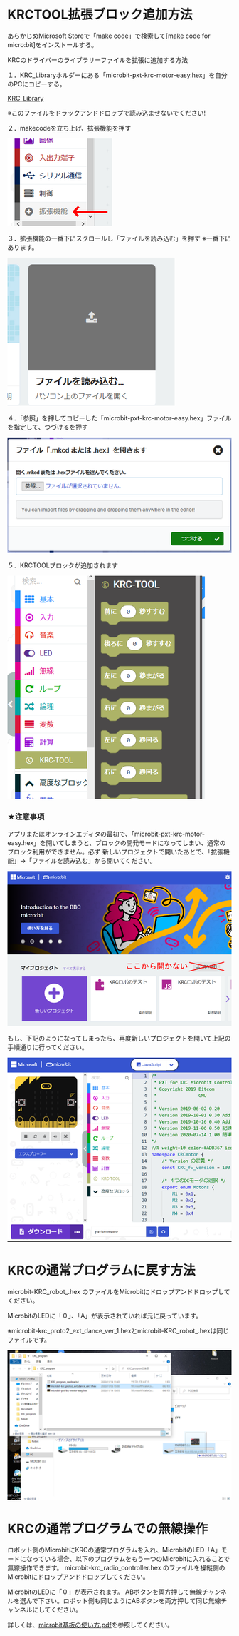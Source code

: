 # KRCTOOL拡張ブロック追加方法

あらかじめMicrosoft Storeで「make code」で検索して[make code for micro:bit]をインストールする。

KRCのドライバーのライブラリーファイルを拡張に追加する方法


１．KRC_Libraryホルダーにある「microbit-pxt-krc-motor-easy.hex」を自分のPCにコピーする。

[KRC_Library](./KRC_Library)

※このファイルをドラックアンドドロップで読み込ませないでください!


２．makecodeを立ち上げ、拡張機能を押す

![img](./fig/KRC_setup01.png)


３．拡張機能の一番下にスクロールし「ファイルを読み込む」を押す
※一番下にあります。

![img](./fig/KRC_setup02.png)

４．「参照」を押してコピーした「microbit-pxt-krc-motor-easy.hex」ファイルを指定して、つづけるを押す

![img](./fig/KRC_setup03.png)


５．KRCTOOLブロックが追加されます

![img](./fig/KRC_setup04.png)

### ★注意事項

アプリまたはオンラインエディタの最初で、「microbit-pxt-krc-motor-easy.hex」を開いてしまうと、ブロックの開発モードになってしまい、通常のブロック利用ができません。必ず
新しいプロジェクトで開いたあとで、「拡張機能」→「ファイルを読み込む」から開いてください。

![img](./fig/KRC_setup_NG.png)

もし、下記のようになってしまったら、再度新しいプロジェクトを開いて上記の手順通りに行ってください。

![img](./fig/KRC_setup_NG_JS.png)



# KRCの通常プログラムに戻す方法

microbit-KRC_robot_.hex
のファイルをMicrobitにドロップアンドドロップしてください。

MicrobitのLEDに「０」、「A」が表示されていれば元に戻っています。

※microbit-krc_proto2_ext_dance_ver_1.hexとmicrobit-KRC_robot_.hexは同じファイルです。

![microbit-Robot_reset](./fig/reset.png)

# KRCの通常プログラムでの無線操作

ロボット側のMicrobitにKRCの通常プログラムを入れ、MicrobitのLED「A」モードになっている場合、以下のプログラムをもう一つのMicrobitに入れることで無線操作できます。
microbit-krc_radio_controller.hex
のファイルを操縦側のMicrobitにドロップアンドドロップしてください。

MicrobitのLEDに「０」が表示されます。
ABボタンを両方押して無線チャンネルを選んで下さい。ロボット側も同じようにABボタンを両方押して同じ無線チャンネルにしてください。

詳しくは、[microbit基板の使い方.pdf](./KRC_library/microbit基板の使い方.pdf)を参照してください。



